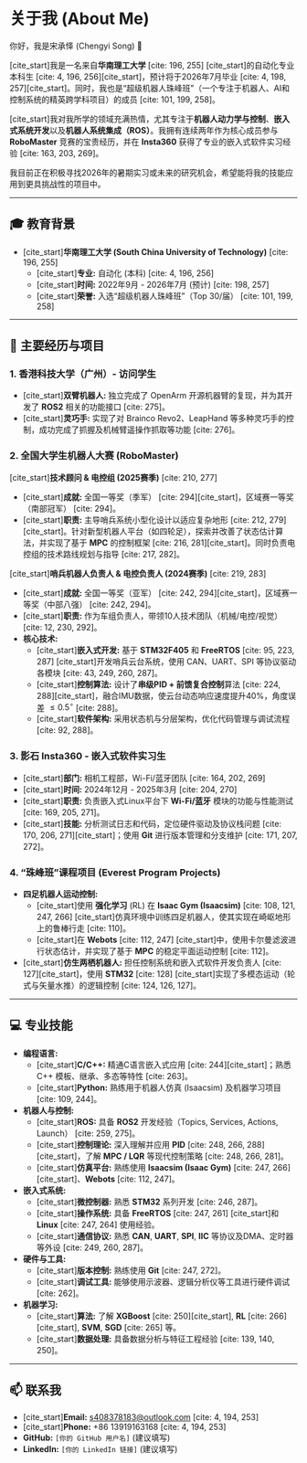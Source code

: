 # 关于我 (About Me)

你好，我是宋承怿 (Chengyi Song) 👋

[cite_start]我是一名来自**华南理工大学** [cite: 196, 255] [cite_start]的自动化专业本科生 [cite: 4, 196, 256][cite_start]，预计将于2026年7月毕业 [cite: 4, 198, 257][cite_start]。同时，我也是“超级机器人珠峰班”（一个专注于机器人、AI和控制系统的精英跨学科项目）的成员 [cite: 101, 199, 258]。

[cite_start]我对我所学的领域充满热情，尤其专注于**机器人动力学与控制**、**嵌入式系统开发**以及**机器人系统集成（ROS）**。我拥有连续两年作为核心成员参与 **RoboMaster** 竞赛的宝贵经历，并在 **Insta360** 获得了专业的嵌入式软件实习经验 [cite: 163, 203, 269]。

我目前正在积极寻找2026年的暑期实习或未来的研究机会，希望能将我的技能应用到更具挑战性的项目中。

---

## 🎓 教育背景

* [cite_start]**华南理工大学 (South China University of Technology)** [cite: 196, 255]
    * [cite_start]**专业:** 自动化 (本科) [cite: 4, 196, 256]
    * [cite_start]**时间:** 2022年9月 - 2026年7月 (预计) [cite: 198, 257]
    * [cite_start]**荣誉:** 入选“超级机器人珠峰班”（Top 30/届） [cite: 101, 199, 258]

---

## 🚀 主要经历与项目

### 1. 香港科技大学（广州）- 访问学生
* [cite_start]**双臂机器人:** 独立完成了 OpenArm 开源机器臂的复现，并为其开发了 **ROS2** 相关的功能接口 [cite: 275]。
* [cite_start]**灵巧手:** 实现了对 Brainco Revo2、LeapHand 等多种灵巧手的控制，成功完成了抓握及机械臂遥操作抓取等功能 [cite: 276]。

### 2. 全国大学生机器人大赛 (RoboMaster)

[cite_start]**技术顾问 & 电控组 (2025赛季)** [cite: 210, 277]
* [cite_start]**成就:** 全国一等奖（季军） [cite: 294][cite_start]，区域赛一等奖（南部冠军） [cite: 294]。
* [cite_start]**职责:** 主导哨兵系统小型化设计以适应复杂地形 [cite: 212, 279][cite_start]。针对新型机器人平台（如四轮足），探索并改善了状态估计算法，并实现了基于 **MPC** 的控制框架 [cite: 216, 281][cite_start]。同时负责电控组的技术路线规划与指导 [cite: 217, 282]。

[cite_start]**哨兵机器人负责人 & 电控负责人 (2024赛季)** [cite: 219, 283]
* [cite_start]**成就:** 全国一等奖（亚军） [cite: 242, 294][cite_start]，区域赛一等奖（中部八强） [cite: 242, 294]。
* [cite_start]**职责:** 作为车组负责人，带领10人技术团队（机械/电控/视觉） [cite: 12, 230, 292]。
* **核心技术:**
    * [cite_start]**嵌入式开发:** 基于 **STM32F405** 和 **FreeRTOS** [cite: 95, 223, 287] [cite_start]开发哨兵云台系统，使用 CAN、UART、SPI 等协议驱动各模块 [cite: 43, 249, 260, 287]。
    * [cite_start]**控制算法:** 设计了**串级PID + 前馈复合控制**算法 [cite: 224, 288][cite_start]，融合IMU数据，使云台动态响应速度提升40%，角度误差 $\le 0.5^{\circ}$ [cite: 288]。
    * [cite_start]**软件架构:** 采用状态机与分层架构，优化代码管理与调试流程 [cite: 92, 288]。

### 3. 影石 Insta360 - 嵌入式软件实习生
* [cite_start]**部门:** 相机工程部，Wi-Fi/蓝牙团队 [cite: 164, 202, 269]
* [cite_start]**时间:** 2024年12月 - 2025年3月 [cite: 204, 270]
* [cite_start]**职责:** 负责嵌入式Linux平台下 **Wi-Fi/蓝牙** 模块的功能与性能测试 [cite: 169, 205, 271]。
* [cite_start]**技能:** 分析测试日志和代码，定位硬件驱动及协议栈问题 [cite: 170, 206, 271][cite_start]；使用 **Git** 进行版本管理和分支维护 [cite: 171, 207, 272]。

### 4. “珠峰班”课程项目 (Everest Program Projects)
* **四足机器人运动控制:**
    * [cite_start]使用 **强化学习** (RL) 在 **Isaac Gym (Isaacsim)** [cite: 108, 121, 247, 266] [cite_start]仿真环境中训练四足机器人，使其实现在崎岖地形上的鲁棒行走 [cite: 110]。
    * [cite_start]在 **Webots** [cite: 112, 247] [cite_start]中，使用卡尔曼滤波进行状态估计，并实现了基于 **MPC** 的稳定平面运动控制 [cite: 112]。
* [cite_start]**仿生两栖机器人:** 担任控制系统和嵌入式软件开发负责人 [cite: 127][cite_start]，使用 **STM32** [cite: 128] [cite_start]实现了多模态运动（轮式与矢量水推）的逻辑控制 [cite: 124, 126, 127]。

---

## 💻 专业技能

* **编程语言:**
    * [cite_start]**C/C++:** 精通C语言嵌入式应用 [cite: 244][cite_start]；熟悉 C++ 模板、继承、多态等特性 [cite: 263]。
    * [cite_start]**Python:** 熟练用于机器人仿真 (Isaacsim) 及机器学习项目 [cite: 109, 244]。
* **机器人与控制:**
    * [cite_start]**ROS:** 具备 **ROS2** 开发经验（Topics, Services, Actions, Launch） [cite: 259, 275]。
    * [cite_start]**控制理论:** 深入理解并应用 **PID** [cite: 248, 266, 288][cite_start]，了解 **MPC / LQR** 等现代控制策略 [cite: 248, 266, 281]。
    * [cite_start]**仿真平台:** 熟练使用 **Isaacsim (Isaac Gym)** [cite: 247, 266][cite_start]、**Webots** [cite: 112, 247]。
* **嵌入式系统:**
    * [cite_start]**微控制器:** 熟悉 **STM32** 系列开发 [cite: 246, 287]。
    * [cite_start]**操作系统:** 具备 **FreeRTOS** [cite: 247, 261] [cite_start]和 **Linux** [cite: 247, 264] 使用经验。
    * [cite_start]**通信协议:** 熟悉 **CAN**, **UART**, **SPI**, **IIC** 等协议及DMA、定时器等外设 [cite: 249, 260, 287]。
* **硬件与工具:**
    * [cite_start]**版本控制:** 熟练使用 **Git** [cite: 247, 272]。
    * [cite_start]**调试工具:** 能够使用示波器、逻辑分析仪等工具进行硬件调试 [cite: 262]。
* **机器学习:**
    * [cite_start]**算法:** 了解 **XGBoost** [cite: 250][cite_start], **RL** [cite: 266][cite_start], **SVM**, **SGD** [cite: 265] 等。
    * [cite_start]**数据处理:** 具备数据分析与特征工程经验 [cite: 139, 140, 250]。

---

## 📫 联系我

* [cite_start]**Email:** [s408378183@outlook.com](mailto:s408378183@outlook.com) [cite: 4, 194, 253]
* [cite_start]**Phone:** +86 13919163168 [cite: 4, 194, 253]
* **GitHub:** `[你的 GitHub 用户名]` (建议填写)
* **LinkedIn:** `[你的 LinkedIn 链接]` (建议填写)
